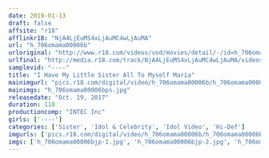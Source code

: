 ```yaml
---
date: 2019-01-13
draft: false
affsite: "r18"
afflinkr18: "NjA4LjEuMS4xLjAuMC4wLjAuMA"
url: "h_706omama00006b"
urloriginal: "http://www.r18.com/videos/vod/movies/detail/-/id=h_706omama00006b"
urlfinal: "http://media.r18.com/track/NjA4LjEuMS4xLjAuMC4wLjAuMA/videos/vod/movies/detail/-/id=h_706omama00006b"
samplevid: "----"
title: "I Have My Little Sister All To Myself Maria"
mainimgurl: "pics.r18.com/digital/video/h_706omama00006b/h_706omama00006bps.jpg"
mainimgs: "h_706omama00006bps.jpg"
releasedate: "Oct. 19, 2017"
duration: 118
productioncomp: "INTEC Inc"
girls: ['----']
categories: ['Sister', 'Idol & Celebrity', 'Idol Video', 'Hi-Def']
imgurls: ['pics.r18.com/digital/video/h_706omama00006b/h_706omama00006bjp-1.jpg', 'pics.r18.com/digital/video/h_706omama00006b/h_706omama00006bjp-2.jpg', 'pics.r18.com/digital/video/h_706omama00006b/h_706omama00006bjp-3.jpg', 'pics.r18.com/digital/video/h_706omama00006b/h_706omama00006bjp-4.jpg', 'pics.r18.com/digital/video/h_706omama00006b/h_706omama00006bjp-5.jpg', 'pics.r18.com/digital/video/h_706omama00006b/h_706omama00006bjp-6.jpg', 'pics.r18.com/digital/video/h_706omama00006b/h_706omama00006bjp-7.jpg', 'pics.r18.com/digital/video/h_706omama00006b/h_706omama00006bjp-8.jpg', 'pics.r18.com/digital/video/h_706omama00006b/h_706omama00006bjp-9.jpg', 'pics.r18.com/digital/video/h_706omama00006b/h_706omama00006bjp-10.jpg', 'pics.r18.com/digital/video/h_706omama00006b/h_706omama00006bjp-11.jpg', 'pics.r18.com/digital/video/h_706omama00006b/h_706omama00006bjp-12.jpg', 'pics.r18.com/digital/video/h_706omama00006b/h_706omama00006bjp-13.jpg', 'pics.r18.com/digital/video/h_706omama00006b/h_706omama00006bjp-14.jpg', 'pics.r18.com/digital/video/h_706omama00006b/h_706omama00006bjp-15.jpg', 'pics.r18.com/digital/video/h_706omama00006b/h_706omama00006bjp-16.jpg', 'pics.r18.com/digital/video/h_706omama00006b/h_706omama00006bjp-17.jpg', 'pics.r18.com/digital/video/h_706omama00006b/h_706omama00006bjp-18.jpg', 'pics.r18.com/digital/video/h_706omama00006b/h_706omama00006bjp-19.jpg', 'pics.r18.com/digital/video/h_706omama00006b/h_706omama00006bjp-20.jpg']
imgs: ['h_706omama00006bjp-1.jpg', 'h_706omama00006bjp-2.jpg', 'h_706omama00006bjp-3.jpg', 'h_706omama00006bjp-4.jpg', 'h_706omama00006bjp-5.jpg', 'h_706omama00006bjp-6.jpg', 'h_706omama00006bjp-7.jpg', 'h_706omama00006bjp-8.jpg', 'h_706omama00006bjp-9.jpg', 'h_706omama00006bjp-10.jpg', 'h_706omama00006bjp-11.jpg', 'h_706omama00006bjp-12.jpg', 'h_706omama00006bjp-13.jpg', 'h_706omama00006bjp-14.jpg', 'h_706omama00006bjp-15.jpg', 'h_706omama00006bjp-16.jpg', 'h_706omama00006bjp-17.jpg', 'h_706omama00006bjp-18.jpg', 'h_706omama00006bjp-19.jpg', 'h_706omama00006bjp-20.jpg']
---
```

